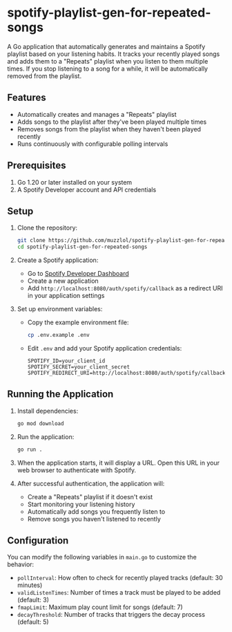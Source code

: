 # spotify-playlist-gen-for-repeated-songs

A Go application that automatically generates and maintains a Spotify playlist based on your listening habits. It tracks your recently played songs and adds them to a "Repeats" playlist when you listen to them multiple times. If you stop listening to a song for a while, it will be automatically removed from the playlist.

## Features

- Automatically creates and manages a "Repeats" playlist
- Adds songs to the playlist after they've been played multiple times
- Removes songs from the playlist when they haven't been played recently
- Runs continuously with configurable polling intervals

## Prerequisites

1. Go 1.20 or later installed on your system
2. A Spotify Developer account and API credentials

## Setup

1. Clone the repository:
   ```bash
   git clone https://github.com/muzzlol/spotify-playlist-gen-for-repeated-songs.git
   cd spotify-playlist-gen-for-repeated-songs
   ```

2. Create a Spotify application:
   - Go to [Spotify Developer Dashboard](https://developer.spotify.com/dashboard)
   - Create a new application
   - Add `http://localhost:8080/auth/spotify/callback` as a redirect URI in your application settings

3. Set up environment variables:
   - Copy the example environment file:
     ```bash
     cp .env.example .env
     ```
   - Edit `.env` and add your Spotify application credentials:
     ```
     SPOTIFY_ID=your_client_id
     SPOTIFY_SECRET=your_client_secret
     SPOTIFY_REDIRECT_URI=http://localhost:8080/auth/spotify/callback
     ```

## Running the Application

1. Install dependencies:
   ```bash
   go mod download
   ```

2. Run the application:
   ```bash
   go run .
   ```

3. When the application starts, it will display a URL. Open this URL in your web browser to authenticate with Spotify.

4. After successful authentication, the application will:
   - Create a "Repeats" playlist if it doesn't exist
   - Start monitoring your listening history
   - Automatically add songs you frequently listen to
   - Remove songs you haven't listened to recently

## Configuration

You can modify the following variables in `main.go` to customize the behavior:

- `pollInterval`: How often to check for recently played tracks (default: 30 minutes)
- `validListenTimes`: Number of times a track must be played to be added (default: 3)
- `fmapLimit`: Maximum play count limit for songs (default: 7)
- `decayThreshold`: Number of tracks that triggers the decay process (default: 5)
